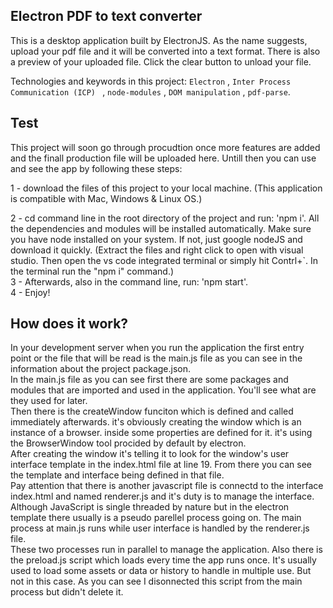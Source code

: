 ## Electron PDF to text converter

This is a desktop application built by ElectronJS. As the name suggests, upload your pdf file and it will be converted into a text format. 
There is also a preview of your uploaded file. Click the clear button to unload your file.

Technologies and keywords in this project: `Electron` , `Inter Process Communication (ICP) ` , `node-modules` , `DOM manipulation` , `pdf-parse`.

## Test

This project will soon go through procudtion once more features are added and the finall production file will be uploaded here.
Untill then you can use and see the app by following these steps: <br>

1 - download the files of this project to your local machine. (This application is compatible with Mac, Windows & Linux OS.) <br>

2 - cd command line in the root directory of the project and run: 'npm i'. All the dependencies and modules will be installed automatically. Make sure you have node installed on your system. If not, just google nodeJS and download it quickly. (Extract the files and right click to open with visual studio. Then open the vs code integrated terminal or simply hit Contrl+`. In the terminal run the "npm i" command.) <br>
3 - Afterwards, also in the command line, run: 'npm start'. <br>
4 - Enjoy! <br>

## How does it work?

In your development server when you run the application the first entry point or the file that will be read is the main.js file as you can see in the information about the project package.json. <br>
In the main.js file as you can see first there are some packages and modules that are imported and used in the application. You'll see what are they used for later. <br>
Then there is the createWindow funciton which is defined and called immediately afterwards. it's obviously creating the window which is an instance of a browser. inside some properties are defined for it. it's using the BrowserWindow tool procided by default by electron. <br>
After creating the window it's telling it to look for the window's user interface template in the index.html file at line 19. From there you can see the template and interface being defined in that file. <br>
Pay attention that there is another javascript file is connectd to the interface index.html and named renderer.js and it's duty is to manage the interface. <br>
Although JavaScript is single threaded by nature but in the electron template there usually is a pseudo parellel process going on. The main process at main.js 
runs while user interface is handled by the renderer.js file. <br>
These two processes run in parallel to manage the application. Also there is the preload.js script which loads every time the app runs once. It's usually used to load some assets or data or history to handle in multiple use. But not in this case. As you can see I disonnected this script from the main process but didn't delete it. <br>
